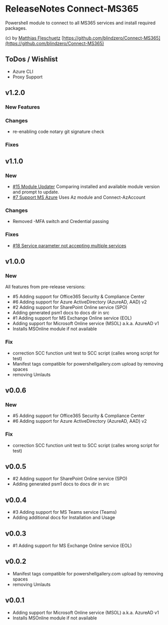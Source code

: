 # ReleaseNotes Connect-MS365

Powershell module to connect to all MS365 services and install required packages.

(c) by [Matthias Fleschuetz](https://github.com/blindzero)
[https://github.com/blindzero/Connect-MS365](https://github.com/blindzero/Connect-MS365)

## ToDos / Wishlist

- Azure CLI
- Proxy Support

## v1.2.0

### New Features

### Changes

- re-enabling code notary git signature check

### Fixes

## v1.1.0

### New

- [#15 Module Updater](https://github.com/blindzero/Connect-MS365/issues/15)
  Comparing installed and available module version and prompt to update.
- [#7 Support MS Azure](https://github.com/blindzero/Connect-MS365/issues/7)
  Uses Az module and Connect-AzAccount

### Changes

- Removed -MFA switch and Credential passing

### Fixes

- [#18 Service parameter not accepting multiple services](https://github.com/blindzero/Connect-MS365/issues/18)

## v1.0.0

### New

All features from pre-release versions:

- #5 Adding support for Office365 Security & Compliance Center
- #6 Adding support for Azure ActiveDirectory (AzureAD, AAD) v2
- #2 Adding support for SharePoint Online service (SPO)
- Adding generated psm1 docs to docs dir in src
- #1 Adding support for MS Exchange Online service (EOL)
- Adding support for Microsoft Online service (MSOL) a.k.a. AzureAD v1
- Installs MSOnline module if not available

### Fix

- correction SCC function unit test to SCC script (calles wrong script for test)
- Manifest tags compatible for powershellgallery.com upload by removing spaces
- removing Umlauts

## v0.0.6

### New

- #5 Adding support for Office365 Security & Compliance Center
- #6 Adding support for Azure ActiveDirectory (AzureAD, AAD) v2

### Fix

- correction SCC function unit test to SCC script (calles wrong script for test)

## v0.0.5

- #2 Adding support for SharePoint Online service (SPO)
- Adding generated psm1 docs to docs dir in src

## v0.0.4

- #3 Adding support for MS Teams service (Teams)
- Adding additional docs for Installation and Usage

## v0.0.3

- #1 Adding support for MS Exchange Online service (EOL)

## v0.0.2

- Manifest tags compatible for powershellgallery.com upload by removing spaces
- removing Umlauts

## v0.0.1

- Adding support for Microsoft Online service (MSOL) a.k.a. AzureAD v1
- Installs MSOnline module if not available
